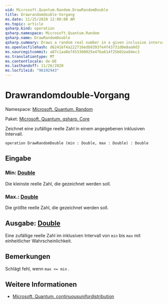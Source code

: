 ```yaml
---
uid: Microsoft.Quantum.Random.DrawRandomDouble
title: Drawrandomdouble-Vorgang
ms.date: 11/25/2020 12:00:00 AM
ms.topic: article
qsharp.kind: operation
qsharp.namespace: Microsoft.Quantum.Random
qsharp.name: DrawRandomDouble
qsharp.summary: Draws a random real number in a given inclusive interval.
ms.openlocfilehash: d62416f4a222716edb9393fe4f43731d0e8aa9d3
ms.sourcegitcommit: a87c1aa8e7453360025e47ba614f25b02ea84ec3
ms.translationtype: MT
ms.contentlocale: de-DE
ms.lasthandoff: 11/26/2020
ms.locfileid: "96192943"
---
```

# <a name="drawrandomdouble-operation"></a>Drawrandomdouble-Vorgang

Namespace: [Microsoft. Quantum. Random](xref:Microsoft.Quantum.Random)

Paket: [Microsoft. Quantum. qsharp. Core](https://nuget.org/packages/Microsoft.Quantum.QSharp.Core)


Zeichnet eine zufällige reelle Zahl in einem angegebenen inklusiven Intervall.

```qsharp
operation DrawRandomDouble (min : Double, max : Double) : Double
```


## <a name="input"></a>Eingabe

### <a name="min--double"></a>Min: [Double](xref:microsoft.quantum.lang-ref.double)

Die kleinste reelle Zahl, die gezeichnet werden soll.


### <a name="max--double"></a>Max.: [Double](xref:microsoft.quantum.lang-ref.double)

Die größte reelle Zahl, die gezeichnet werden soll.



## <a name="output--double"></a>Ausgabe: [Double](xref:microsoft.quantum.lang-ref.double)

Eine zufällige reelle Zahl im inklusiven Intervall von `min` bis `max` mit einheitlicher Wahrscheinlichkeit.

## <a name="remarks"></a>Bemerkungen

Schlägt fehl, wenn `max <= min` .

## <a name="see-also"></a>Weitere Informationen

- [Microsoft. Quantum. continuousunifordistribution](xref:Microsoft.Quantum.ContinuousUniformDistribution)